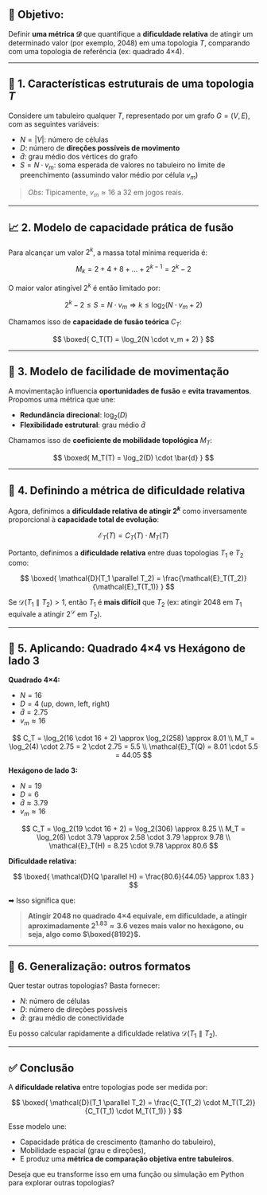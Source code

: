 ## 🎯 Objetivo:

Definir **uma métrica $\mathcal{D}$** que quantifique a **dificuldade relativa** de atingir um determinado valor (por exemplo, 2048) em uma topologia $T$, comparando com uma topologia de referência (ex: quadrado 4×4).

---

## 📐 1. Características estruturais de uma topologia $T$

Considere um tabuleiro qualquer $T$, representado por um grafo $G = (V, E)$, com as seguintes variáveis:

* $N = |V|$: número de células
* $D$: número de **direções possíveis de movimento**
* $\bar{d}$: grau médio dos vértices do grafo
* $S = N \cdot v_m$: soma esperada de valores no tabuleiro no limite de preenchimento (assumindo valor médio por célula $v_m$)

> *Obs*: Tipicamente, $v_m \approx 16$ a $32$ em jogos reais.

---

## 📈 2. Modelo de **capacidade prática de fusão**

Para alcançar um valor $2^k$, a massa total mínima requerida é:

$$
M_k = 2 + 4 + 8 + \dots + 2^{k-1} = 2^k - 2
$$

O maior valor atingível $2^k$ é então limitado por:

$$
2^k - 2 \le S = N \cdot v_m
\Rightarrow
k \le \log_2(N \cdot v_m + 2)
$$

Chamamos isso de **capacidade de fusão teórica** $C_T$:

$$
\boxed{
C_T(T) = \log_2(N \cdot v_m + 2)
}
$$

---

## 🔄 3. Modelo de **facilidade de movimentação**

A movimentação influencia **oportunidades de fusão** e **evita travamentos**. Propomos uma métrica que une:

* **Redundância direcional**: $\log_2(D)$
* **Flexibilidade estrutural**: grau médio $\bar{d}$

Chamamos isso de **coeficiente de mobilidade topológica** $M_T$:

$$
\boxed{
M_T(T) = \log_2(D) \cdot \bar{d}
}
$$

---

## 🧠 4. Definindo a **métrica de dificuldade relativa**

Agora, definimos a **dificuldade relativa de atingir $2^k$** como inversamente proporcional à **capacidade total de evolução**:

$$
\mathcal{E}_T(T) = C_T(T) \cdot M_T(T)
$$

Portanto, definimos a **dificuldade relativa** entre duas topologias $T_1$ e $T_2$ como:

$$
\boxed{
\mathcal{D}(T_1 \parallel T_2) = \frac{\mathcal{E}_T(T_2)}{\mathcal{E}_T(T_1)}
}
$$

Se $\mathcal{D}(T_1 \parallel T_2) > 1$, então $T_1$ é **mais difícil** que $T_2$ (ex: atingir 2048 em $T_1$ equivale a atingir $2^{\mathcal{D}}$ em $T_2$).

---

## 🧪 5. Aplicando: Quadrado 4×4 vs Hexágono de lado 3

**Quadrado 4×4:**

* $N = 16$
* $D = 4$ (up, down, left, right)
* $\bar{d} = 2.75$
* $v_m \approx 16$

$$
C_T = \log_2(16 \cdot 16 + 2) \approx \log_2(258) \approx 8.01 \\
M_T = \log_2(4) \cdot 2.75 = 2 \cdot 2.75 = 5.5 \\
\mathcal{E}_T(Q) = 8.01 \cdot 5.5 = 44.05
$$

**Hexágono de lado 3:**

* $N = 19$
* $D = 6$
* $\bar{d} \approx 3.79$
* $v_m \approx 16$

$$
C_T = \log_2(19 \cdot 16 + 2) = \log_2(306) \approx 8.25 \\
M_T = \log_2(6) \cdot 3.79 \approx 2.58 \cdot 3.79 \approx 9.78 \\
\mathcal{E}_T(H) = 8.25 \cdot 9.78 \approx 80.6
$$

**Dificuldade relativa:**

$$
\boxed{
\mathcal{D}(Q \parallel H) = \frac{80.6}{44.05} \approx 1.83
}
$$

➡ Isso significa que:

> **Atingir 2048 no quadrado 4×4 equivale, em dificuldade, a atingir aproximadamente $2^{1.83} \approx 3.6$ vezes mais valor no hexágono, ou seja, algo como $\boxed{8192}$.**

---

## 🧪 6. Generalização: outros formatos

Quer testar outras topologias? Basta fornecer:

* $N$: número de células
* $D$: número de direções possíveis
* $\bar{d}$: grau médio de conectividade

Eu posso calcular rapidamente a dificuldade relativa $\mathcal{D}(T_1 \parallel T_2)$.

---

## ✅ Conclusão

A **dificuldade relativa** entre topologias pode ser medida por:

$$
\boxed{
\mathcal{D}(T_1 \parallel T_2) = \frac{C_T(T_2) \cdot M_T(T_2)}{C_T(T_1) \cdot M_T(T_1)}
}
$$

Esse modelo une:

* Capacidade prática de crescimento (tamanho do tabuleiro),
* Mobilidade espacial (grau e direções),
* E produz uma **métrica de comparação objetiva entre tabuleiros**.

Deseja que eu transforme isso em uma função ou simulação em Python para explorar outras topologias?
